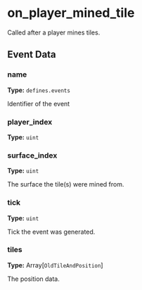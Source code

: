 # on_player_mined_tile

Called after a player mines tiles.

## Event Data

### name

**Type:** `defines.events`

Identifier of the event

### player_index

**Type:** `uint`

### surface_index

**Type:** `uint`

The surface the tile(s) were mined from.

### tick

**Type:** `uint`

Tick the event was generated.

### tiles

**Type:** Array[`OldTileAndPosition`]

The position data.

